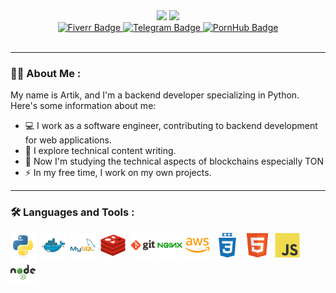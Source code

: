<div id="header" align="center">
  <img src="https://i.giphy.com/media/v1.Y2lkPTc5MGI3NjExMGtqY3R5MG5sc2VwZDEwd2FsMHY1OTl2bzZkYnRtdnRiN2V6MzJ0bCZlcD12MV9pbnRlcm5hbF9naWZfYnlfaWQmY3Q9cw/LMt9638dO8dftAjtco/giphy.gif" width="100"/>
  <img src="https://i.giphy.com/media/v1.Y2lkPTc5MGI3NjExbmh6OTdzNnV5cGJuNG1peWp4NGR5dGJ6dG03cWlrcGFhOWNzcHRpMyZlcD12MV9pbnRlcm5hbF9naWZfYnlfaWQmY3Q9Zw/3osxYc2axjCJNsCXyE/giphy.gif" width="100"/>
</div>
<div id="badges" align="center">
  <a href="https://www.fiverr.com/artiksk">
    <img src="https://img.shields.io/badge/Fiverr-green?logo=fiverr&logoColor=white" alt="Fiverr Badge"/>
  </a>
  <a href="https://t.me/ArtiikSK">
    <img src="https://img.shields.io/badge/telegram-blue?logo=telegram&logoColor=white" alt="Telegram Badge"/>
  </a>
  <a href="https://www.youtube.com/watch?v=dQw4w9WgXcQ">
    <img src="https://img.shields.io/badge/PornHub-orange?logo=JAVASCRIPT&logoColor=white" alt="PornHub Badge"/>
  </a>
  
</div>
<div align="center">
  <img src="https://komarev.com/ghpvc/?username=ArtiikSK&style=flat-square&color=blue" alt=""/>
</div>

---

### :man_technologist: About Me :

My name is Artik, and I'm a backend developer specializing in Python. Here's some information about me:

- :computer: I work as a software engineer, contributing to backend development for web applications.
- :seedling: I explore technical content writing.
- :rocket: Now I'm studying the technical aspects of blockchains especially TON
- :zap: In my free time, I work on my own projects.

---

### :hammer_and_wrench: Languages and Tools :
<div>
  <img src="https://github.com/devicons/devicon/blob/master/icons/python/python-original.svg" title="Python" alt="Python" width="40" height="40"/>&nbsp;
  <img src="https://github.com/devicons/devicon/blob/master/icons/docker/docker-original.svg" title="Docker" alt="Docker" width="40" height="40"/>&nbsp;
  <img src="https://github.com/devicons/devicon/blob/master/icons/mysql/mysql-original-wordmark.svg" title="MySQL"  alt="MySQL" width="40" height="40"/>&nbsp;
  <img src="https://github.com/devicons/devicon/blob/master/icons/redis/redis-original.svg" title="Redis"  alt="Redis" width="40" height="40"/>&nbsp;
  <img src="https://github.com/devicons/devicon/blob/master/icons/git/git-original-wordmark.svg" title="Git" **alt="Git" width="40" height="40"/>
  <img src="https://github.com/devicons/devicon/blob/master/icons/nginx/nginx-original.svg" title="Nginx" **alt="nginx" width="40" height="40"/>
  <img src="https://github.com/devicons/devicon/blob/master/icons/amazonwebservices/amazonwebservices-plain-wordmark.svg" title="AWS" alt="AWS" width="40" height="40"/>&nbsp;
  <img src="https://github.com/devicons/devicon/blob/master/icons/css3/css3-plain-wordmark.svg"  title="CSS3" alt="CSS" width="40" height="40"/>&nbsp;
  <img src="https://github.com/devicons/devicon/blob/master/icons/html5/html5-original.svg" title="HTML5" alt="HTML" width="40" height="40"/>&nbsp;
  <img src="https://github.com/devicons/devicon/blob/master/icons/javascript/javascript-original.svg" title="JavaScript" alt="JavaScript" width="40" height="40"/>&nbsp;
  <img src="https://github.com/devicons/devicon/blob/master/icons/nodejs/nodejs-original-wordmark.svg" title="NodeJS" alt="NodeJS" width="40" height="40"/>&nbsp;
</div>
